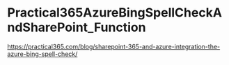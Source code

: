 # Practical365AzureBingSpellCheckAndSharePoint_Function

https://practical365.com/blog/sharepoint-365-and-azure-integration-the-azure-bing-spell-check/

